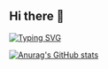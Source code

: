 ## Hi there 👋
[![Typing SVG](https://readme-typing-svg.demolab.com?font=Fira+Code&size=25&letterSpacing=nomal&pause=1000&color=2AA0F7&width=435&lines=Android+Developer)](https://git.io/typing-svg)

[![Anurag's GitHub stats](https://github-readme-stats.vercel.app/api?username=UiHyeon-Kim&count_private=true&show_icons=true&theme=radical)](https://github.com/anuraghazra/github-readme-stats)




<!--
**UiHyeon-Kim/UiHyeon-Kim** is a ✨ _special_ ✨ repository because its `README.md` (this file) appears on your GitHub profile.

Here are some ideas to get you started:

- 🔭 I’m currently working on ...
- 🌱 I’m currently learning ...
- 👯 I’m looking to collaborate on ...
- 🤔 I’m looking for help with ...
- 💬 Ask me about ...
- 📫 How to reach me: ...
- 😄 Pronouns: ...
- ⚡ Fun fact: ...
-->
